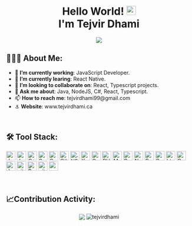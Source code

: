 <html>
    <head />
    <body>
<div>
    <div align="center">
       <h1 align="center">Hello World! <img src="https://media.giphy.com/media/hvRJCLFzcasrR4ia7z/giphy.gif" width="25px"><br>
        I'm Tejvir Dhami</h1>
        <img src="https://readme-typing-svg.herokuapp.com?size=32&color=000000&weight=900&center=true&lines=Software+Developer;JavaScript+Developer;Web+Developer" />
    </div>
<div align="left">
    
## 🧑🏻‍💻 About Me:
        
<ul>
            <li>🔭 <b>I’m currently working</b>: JavaScript Developer.</li>
            <li>🌱 <b>I’m currently learing</b>: React Native.</li>
            <li>👯 <b>I’m looking to collaborate on</b>: React, Typescript projects.</li>
            <li>💬 <b>Ask me about</b>: Java, NodeJS, C#, React, Typescript.</li>
            <li>📫 <b>How to reach me</b>: tejvirdhami99@gmail.com</li>
            <li>⚓️ <b>Website</b>: www.tejvirdhami.ca
            </li>
</ul>
<br>
    
## 🛠️ Tool Stack:

<p>
<img alt="Javascript" src="https://img.shields.io/badge/JavaScript-323330?style=for-the-badge&logo=javascript&logoColor=F7DF1E"  height="25px"/>
<img alt="Java" src="https://img.shields.io/badge/Java-ED8B00?style=for-the-badge&logo=java&logoColor=white" height="25px"/>
<img alt="C++" src="https://img.shields.io/badge/C%2B%2B-00599C?style=for-the-badge&logo=c%2B%2B&logoColor=white" height="25px"/>
<img alt="Swift" src="https://img.shields.io/badge/Swift-FA7343?style=for-the-badge&logo=swift&logoColor=white" height="25px"/>
<img alt="C" src="https://img.shields.io/badge/C-00599C?style=for-the-badge&logo=c&logoColor=white" height="25px"/>
<img alt="C#" src="https://img.shields.io/badge/C%23-239120?style=for-the-badge&logo=c-sharp&logoColor=white" height="25px"/>
<img alt=".NET" src="https://img.shields.io/badge/.NET-5C2D91?style=for-the-badge&logo=.net&logoColor=white" height="25px"/>
<img alt="Xamarin" src="https://img.shields.io/badge/Xamarin-3498DB?style=for-the-badge&logo=xamarin&logoColor=white" height="25px"/>
<img alt="Go" src="https://img.shields.io/badge/Go-00ADD8?style=for-the-badge&logo=go&logoColor=white" height="25px"/>
<img alt="PHP" src="https://img.shields.io/badge/PHP-777BB4?style=for-the-badge&logo=php&logoColor=white" height="25px"/>
<img alt="MYSQL" src="https://img.shields.io/badge/MySQL-00000F?style=for-the-badge&logo=mysql&logoColor=white" height="25px"/>
<img alt="React" src="https://img.shields.io/badge/React-20232A?style=for-the-badge&logo=react&logoColor=61DAFB" height="25px"/>
<img alt="Nodejs" src="https://img.shields.io/badge/-Nodejs-43853d?style=flat-square&logo=Node.js&logoColor=white"  height="25px"/>
<img alt="Bootstrap" src="https://img.shields.io/badge/Bootstrap-563D7C?style=for-the-badge&logo=bootstrap&logoColor=white" height="25px"/>
<img alt="Python" src="https://img.shields.io/badge/Python-14354C?style=for-the-badge&logo=python&logoColor=white" height="25px"/>
<img alt="html5" src="https://img.shields.io/badge/HTML5-E34F26?style=for-the-badge&logo=html5&logoColor=white" height="25px"/>
<img alt="Css3" src="https://img.shields.io/badge/CSS3-1572B6?style=for-the-badge&logo=css3&logoColor=white" height="25px"/>
<img alt="Jquery" src="https://img.shields.io/badge/jquery-%230769AD.svg?style=for-the-badge&logo=jquery&logoColor=white" height="25px"/>
<img alt="git" src="https://img.shields.io/badge/-Git-F05032?style=flat-square&logo=git&logoColor=white" height="25px"/>
<img alt="Brave browser" src="https://img.shields.io/badge/-Brave_Browser-FB542B?style=flat-square&logo=brave&logoColor=white" height="25px"/>
 <img alt="github actions" src="https://img.shields.io/badge/-Github_Actions-2088FF?style=flat-square&logo=github-actions&logoColor=white" height="25px"/>
 <img alt="postman" src="https://img.shields.io/badge/-Postman-00C7B7?style=flat-square&logo=postman&logoColor=white" height="25px"/>
</p>
</div>
<br>
   
 ## 📈Contribution Activity:
    
  <div align="center">
  <img align="center" src="https://github-readme-stats.anuraghazra1.vercel.app/api?username=tejvirdhami&show_icons=true" />
  <img align="center" src="https://github-readme-streak-stats.herokuapp.com/?user=tejvirdhami&" alt="tejvirdhami" />
    </div>
     </div>
        
</body>
</html>
